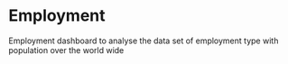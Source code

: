 # Employment
Employment dashboard to analyse the data set of employment type with population over the world wide
